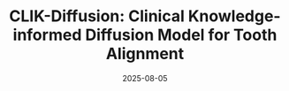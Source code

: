 ---
title:          "CLIK-Diffusion: Clinical Knowledge-informed Diffusion Model for Tooth Alignment"
date:           2025-08-05
selected:       True
pub:            "Medical Image Analysis (MedIA)"
pub_date:       "2025"
abstract_short: >-
  Traditional semi-automatic methods for tooth alignment involve laborious manual procedures and heavily depend on the expertise of dentists, which often leads to inefficient and prolonged treatment durations.
abstract_full: >-
  Although many automatic methods have been proposed to assist especially the less experienced dentists, they often lack incorporating clinical insight and oversimplify the problem by estimating rigid transformation matrix for each tooth directly from dental point clouds.
  This over-simplification fails to capture nuanced requirements of orthodontic treatment, 
  i.e., specific clinical rules for effective alignment of misaligned teeth.
  To address this, we propose CLIK-Diffusion, a clinical knowledge-informed diffusion model for automatic tooth alignment.
  CLIK-Diffusion formulates the complex problem of tooth alignment as a more manageable landmark transformation problem, which is further refined into a landmark coordinate generation task.
  Specifically, we first detect landmarks for each tooth by category, and then build our CLIK-Diffusion to learn distribution of normal occlusion.
  To further encourage the integration of essential clinical knowledge, we design hierarchical constraints from three perspectives: 1) dental-arch level: to constrain arrangement of teeth from a global level; 2) inter-tooth level: to ensure tight contact and avoid unnecessary collision between neighboring teeth; and 3) individual-tooth level: to guarantee correct orientation of each tooth.
  In this way, our designed CLIK-Diffusion is able to predict the post-orthodontic landmarks that align with clinical knowledge, and then estimate rigid transformation for each tooth based on coordinates of its pre- and post-orthodontic landmarks.
  We have evaluated our CLIK-Diffusion on various malocclusion cases collected in real-world clinics, and demonstrate its exceptional performance and strong applicability in orthodontic treatment, compared with other state-of-the-art methods.
  The dataset and code will be released after acceptance of paper.
cover:          /assets/images/covers/CLIK-Diffusion.png
authors:
  - Yulong Dou
  - Han Wu
  - Changjian Li
  - Chen Wang
  - Tong Yang
  - Min Zhu
  - Dinggang Shen
  - Zhiming Cui
links:
  Paper: https://authors.elsevier.com/a/1lYg74rfPmLfAq
  Code: https://github.com/ShanghaiTech-IMPACT/CLIK-Diffusion
  Dataset: https://github.com/ShanghaiTech-IMPACT/CLIK-Diffusion
---